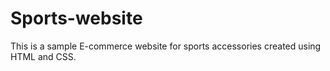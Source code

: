 # Sports-website
This is a sample E-commerce website for sports accessories created using HTML and CSS.
